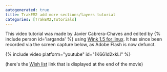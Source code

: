 ```yaml
---
autogenerated: true
title: TrakEM2 add more sections/layers tutorial
categories: [TrakEM2,Tutorials]
---
```


This video tutorial was made by Javier Cabrera-Chaves and edited by {% include person id='iarganda' %} using [Wink 1.5 for linux](http://www.debugmode.com/wink/). It has since been recorded via the screen capture below, as Adobe Flash is now defunct.

{% include video platform="youtube" id="1K661d2xkLI" %}

(here's the [Wish list](/develop/wish-list) link that is displayed at the end of the movie)

